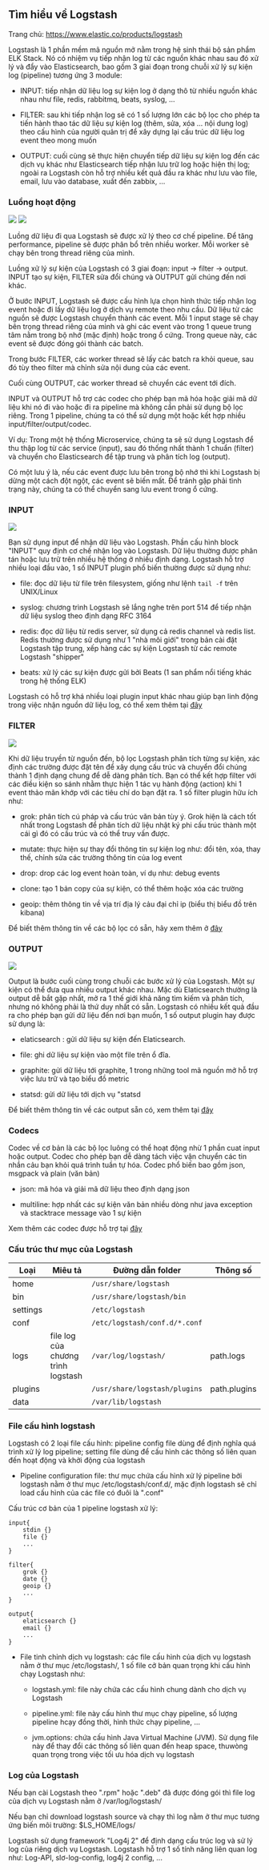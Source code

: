 ## Tìm hiểu về Logstash

Trang chủ: https://www.elastic.co/products/logstash

Logstash là 1 phần mềm mã nguồn mở nằm trong hệ sinh thái bộ sản phẩm ELK Stack. Nó có nhiệm vụ tiếp nhận log từ các nguồn khác nhau sau đó xử lý và đẩy vào Elasticsearch, bao gồm 3 giai đoạn trong chuỗi xử lý sự kiện log (pipeline) tương ứng 3 module:

- INPUT: tiếp nhận dữ liệu log sự kiện log ở dạng thô từ nhiều nguồn khác nhau như file, redis, rabbitmq, beats, syslog, ...

- FILTER: sau khi tiếp nhận log sẽ có 1 số lượng lớn các bộ lọc cho phép ta tiến hành thao tác dữ liệu sự kiện log (thêm, sửa, xóa ... nội dung log) theo cấu hình của người quản trị để xây dựng lại cấu trúc dữ liệu log event theo mong muốn

- OUTPUT: cuối cùng sẽ thực hiện chuyển tiếp dữ liệu sự kiện log đến các dịch vụ khác như Elasticsearch tiếp nhận lưu trữ log hoặc hiện thị log; ngoài ra Logstash còn hỗ trợ nhiều kết quả đầu ra khác như lưu vào file, email, lưu vào database, xuất đến zabbix, ...

### Luồng hoạt động

<img src="img/05.jpg">

<img src="img/37.png">

Luồng dữ liệu đi qua Logstash sẽ được xử lý theo cơ chế pipeline. Để tăng performance, pipeline sẽ được phân bổ trên nhiều worker. Mỗi worker sẽ chạy bên trong thread riêng của mình.

Luồng xử lý sự kiện của Logstash có 3 giai đoạn: input -> filter -> output. INPUT tạo sự kiện, FILTER sửa đổi chúng và OUTPUT gửi chúng đến nơi khác.

Ở bước INPUT, Logstash sẽ được cấu hình lựa chọn hình thức tiếp nhận log event hoặc đi lấy dữ liệu log ở dịch vụ remote theo nhu cầu. Dữ liệu từ các nguồn sẽ được Logstash chuyển thành các event. Mỗi 1 input stage sẽ chạy bên trọng thread riêng của mình và ghi các event vào trong 1 queue trung tâm nằm trong bộ nhớ (mặc định) hoặc trong ổ cứng. Trong queue này, các event sẽ được đóng gói thành các batch.

Trong bước FILTER, các worker thread sẽ lấy các batch ra khỏi queue, sau đó tùy theo filter mà chỉnh sửa nội dung của các event.

Cuối cùng OUTPUT, các worker thread sẽ chuyển các event tới đích.

INPUT và OUTPUT hỗ trợ các codec cho phép bạn mã hóa hoặc giải mã dữ liệu khi nó đi vào hoặc đi ra pipeline mà không cần phải sử dụng bộ lọc riêng. Trong 1 pipeline, chúng ta có thể sử dụng một hoặc kết hợp nhiều input/filter/output/codec.

Ví dụ: Trong một hệ thống Microservice, chúng ta sẽ sử dụng Logstash để thu thập log từ các service (input), sau đó thống nhất thành 1 chuẩn (filter) và chuyển cho Elasticsearch để tập trung và phân tích log (output).

Có một lưu ý là, nếu các event được lưu bên trong bộ nhớ thì khi Logstash bị dừng một cách đột ngột, các event sẽ biến mất. Để tránh gặp phải tình trạng này, chúng ta có thể chuyển sang lưu event trong ổ cứng.

### INPUT

<img src="img/02.svg">

Bạn sử dụng input để nhận dữ liệu vào Logstash. Phần cấu hình block "INPUT" quy định cơ chế nhận log vào Logstash. Dữ liệu thường được phân tán hoặc lưu trữ trên nhiều hệ thống ở nhiều định dạng. Logstash hỗ trợ nhiều loại đầu vào, 1 số INPUT plugin phổ biến thường được sử dụng như:

- file: đọc dữ liệu từ file trên filesystem, giống như lệnh `tail -f` trên UNIX/Linux

- syslog: chương trình Logstash sẽ lắng nghe trên port 514 để tiếp nhận dữ liệu syslog theo định dạng RFC 3164

- redis: đọc dữ liệu từ redis server, sử dụng cả redis channel và redis list. Redis thường được sử dụng như 1 "nhà môi giới" trong bản cài đặt Logstash tập trung, xếp hàng các sự kiện Logstash từ các remote Logstash "shipper"

- beats: xử lý các sự kiện được gửi bởi Beats (1 san phẩm nổi tiếng khác trong hệ thống ELK)

Logstash có hỗ trợ khá nhiều loại plugin input khác nhau giúp bạn linh động trong việc nhận nguồn dữ liệu log, có thể xem thêm tại [đây](https://www.elastic.co/guide/en/logstash/master/input-plugins.html)

### FILTER

<img src="img/03.svg">

Khi dữ liệu truyền từ nguồn đến, bộ lọc Logstash phân tích từng sự kiện, xác định các trường được đặt tên để xây dụng cấu trúc và chuyển đổi chúng thành 1 định dạng chung để dễ dàng phân tích. Bạn có thể kết hợp filter với các điều kiện so sánh nhằm thực hiện 1 tác vụ hành động (action) khi 1 event thảo mãn khớp với các tiêu chí do bạn đặt ra. 1 số filter plugin hữu ích như:

- grok: phân tích cú pháp và cấu trúc văn bản tùy ý. Grok hiện là cách tốt nhất trong Logstash để phân tích dữ liệu nhật ký phi cấu trúc thành một cái gì đó có cấu trúc và có thể truy vấn được.

- mutate: thực hiện sự thay đổi thông tin sự kiện log như: đổi tên, xóa, thay thế, chỉnh sửa các trường thông tin của log event

- drop: drop các log event hoàn toàn, ví dụ như: debug events

- clone: tạo 1 bản copy của sự kiện, có thể thêm hoặc xóa các trường

- geoip: thêm thông tin về vịa trí địa lý cảu đại chỉ ip (biểu thị biểu đồ trên kibana)

Để biết thêm thông tin về các bộ lọc có sẵn, hãy xem thêm ở [đây](https://www.elastic.co/guide/en/logstash/current/filter-plugins.html)

### OUTPUT

<img src="img/04.svg">

Output là bước cuối cùng trong chuỗi các bước xử lý của Logstash. Một sự kiện có thể đưa qua nhiều output khác nhau. Mặc dù Elaticsearch thường là output dễ bắt gặp nhất, mở ra 1 thế giới khả năng tìm kiếm và phân tích, nhưng nó không phải là thứ duy nhất có sẵn. Logstash có nhiều kết quả đầu ra cho phép bạn gửi dữ liệu đến nơi bạn muốn, 1 số output plugin hay được sử dụng là:

- elaticsearch : gửi dữ liệu sự kiện đến Elaticsearch.

- file: ghi dữ liệu sự kiện vào một file trên ổ đĩa.

- graphite: gửi dữ liệu tới graphite, 1 trong những tool mã nguồn mở hỗ trợ việc lưu trữ và tạo biểu đồ metric

- statsd: gửi dữ liệu tới dịch vụ "statsd

Để biết thêm thông tin về các output sẵn có, xem thêm tại [đây](https://www.elastic.co/guide/en/logstash/current/output-plugins.html)

### Codecs

Codec về cơ bản là các bộ lọc luông có thể hoạt động nhừ 1 phần cuat input hoặc output. Codec cho phép bạn dễ dàng tách việc vận chuyển các tin nhắn cảu bạn khỏi quá trình tuần tự hóa. Codec phổ biến bao gồm json, msgpack và plain (văn bản)

- json: mã hóa và giải mã dữ liệu theo định dạng json

- multiline: hợp nhất các sự kiện văn bản nhiều dòng như java exception và stacktrace message vào 1 sự kiện

Xem thêm các codec được hỗ trợ tại [đây](https://www.elastic.co/guide/en/logstash/current/codec-plugins.html)

### Cấu trúc thư mục của Logstash

| Loại | Miêu tả | Đường dẫn folder | Thông số |
| --- | --- | --- | --- |
| home | | `/usr/share/logstash` | |
| bin | | `/usr/share/logstash/bin` | |
| settings | | `/etc/logstash` | |
| conf | | `/etc/logstash/conf.d/*.conf` | |
| logs | file log của chương trình logstash | `/var/log/logstash/` | path.logs |
| plugins | | `/usr/share/logstash/plugins` | path.plugins |
| data | | `/var/lib/logstash` | |

### File cấu hình logstash

Logstash có 2 loại file cấu hình: pipeline config file dùng để định nghĩa quá trình xử lý log pipeline; setting file dùng để cấu hình các thông số liên quan đến hoạt động và khởi động của logstash

- Pipeline configuration file: thư mục chứa cấu hình xử lý pipeline bởi logstash nằm ở thư mục /etc/logstash/conf.d/, mặc định logstash sẽ chỉ load cấu hình của các file có đuôi là ".conf"

Cấu trúc cơ bản của 1 pipeline logstash xử lý:

```
input{
	stdin {}
	file {}
	...
}
```

```
filter{
	grok {}
	date {}
	geoip {}
	...
}
```

```
output{
	elaticsearch {}
	email {}
	...
}
```

- File tinh chỉnh dịch vụ logstash: các file cấu hình của dịch vụ logstash nằm ở thư mục /etc/logstash/, 1 số file cở bản quan trọng khi cấu hình chạy Logstash như:

	- logstash.yml: file này chứa các cấu hình chung dành cho dịch vụ Logstash
	
	- pipeline.yml: file này cấu hình thư mục chạy pipeline, số lượng pipeline hcạy đồng thời, hình thức chạy pipeline, ...
	
	- jvm.options: chứa cấu hình Java Virtual Machine (JVM). Sử dụng file này để thay đổi các thông số liên quan đến heap space, thuwòng quan trọng trong việc tối ưu hóa dịch vụ logstash

### Log của Logstash

Nếu bạn cài Logstash theo ".rpm" hoặc ".deb" đã được đóng gói thì file log của dịch vụ Logstash nằm ở /var/log/logstash/

Nếu bạn chỉ download logstash source và chạy thì log nằm ở thư mục tương ứng biến môi trường: $LS_HOME/logs/

Logstash sử dụng framework "Log4j 2" để định dạng cấu trúc log và sử lý log của riêng dịch vụ Logstash. Logstash hỗ trợ 1 số tính năng liên quan log như: Log-API, slơ-log-config, log4j 2 config, ...